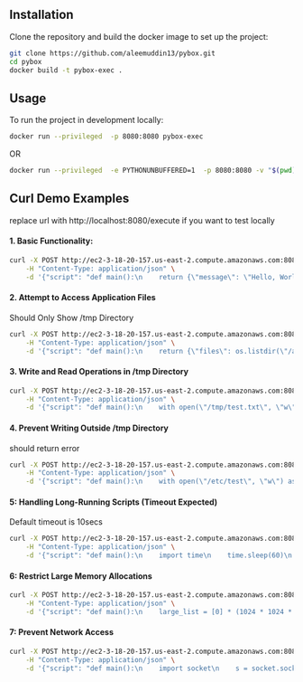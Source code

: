 ## Installation
Clone the repository and build the docker image to set up the project:

```bash
git clone https://github.com/aleemuddin13/pybox.git
cd pybox
docker build -t pybox-exec .
```

## Usage
To run the project in development locally:
```bash
docker run --privileged  -p 8080:8080 pybox-exec
```
OR

```bash
docker run --privileged  -e PYTHONUNBUFFERED=1  -p 8080:8080 -v "$(pwd):/app" pybox-exec
```

## Curl Demo Examples 
replace url with http://localhost:8080/execute if you want to test locally
#### 1. Basic Functionality:
```bash
curl -X POST http://ec2-3-18-20-157.us-east-2.compute.amazonaws.com:8080/execute \
    -H "Content-Type: application/json" \
    -d '{"script": "def main():\n    return {\"message\": \"Hello, World!\"}"}'
```
#### 2. Attempt to Access Application Files 
Should Only Show /tmp Directory
```bash
curl -X POST http://ec2-3-18-20-157.us-east-2.compute.amazonaws.com:8080/execute \
    -H "Content-Type: application/json" \
    -d '{"script": "def main():\n    return {\"files\": os.listdir(\"/app\")}\n"}'
```
#### 3. Write and Read Operations in /tmp Directory
```bash
curl -X POST http://ec2-3-18-20-157.us-east-2.compute.amazonaws.com:8080/execute \
    -H "Content-Type: application/json" \
    -d '{"script": "def main():\n    with open(\"/tmp/test.txt\", \"w\") as f:\n        f.write(\"this is test\")\n    with open(\"/tmp/test.txt\", \"r\") as f:\n        print(f.read())\n    return {\"message\": \"File written\"}"}'
```
#### 4. Prevent Writing Outside /tmp Directory
should return error
```bash
curl -X POST http://ec2-3-18-20-157.us-east-2.compute.amazonaws.com:8080/execute \
    -H "Content-Type: application/json" \
    -d '{"script": "def main():\n    with open(\"/etc/test\", \"w\") as f:\n        f.write(\"this is test\")\n    with open(\"/etc/test\", \"r\") as f:\n        print(f.read())\n    return {\"message\": \"File written\"}"}'

```
#### 5: Handling Long-Running Scripts (Timeout Expected)
Default timeout is 10secs
```bash
curl -X POST http://ec2-3-18-20-157.us-east-2.compute.amazonaws.com:8080/execute \
    -H "Content-Type: application/json" \
    -d '{"script": "def main():\n    import time\n    time.sleep(60)\n    return {\"content\": \"Finished\"}"}'

```
####  6: Restrict Large Memory Allocations
```bash
curl -X POST http://ec2-3-18-20-157.us-east-2.compute.amazonaws.com:8080/execute \
    -H "Content-Type: application/json" \
    -d '{"script": "def main():\n    large_list = [0] * (1024 * 1024 * 1024)\n    return {\"message\": \"Memory allocated\"}"}'
```
#### 7: Prevent Network Access
```bash
curl -X POST http://ec2-3-18-20-157.us-east-2.compute.amazonaws.com:8080/execute \
    -H "Content-Type: application/json" \
    -d '{"script": "def main():\n    import socket\n    s = socket.socket(socket.AF_INET, socket.SOCK_STREAM)\n    s.connect((\"www.example.com\", 80))\n    return {\"message\": \"network connected\"}"}'

```
